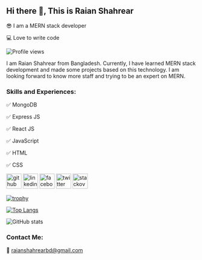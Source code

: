 ## Hi there 👋, This is Raian Shahrear

<p>😎 I am a MERN stack developer</p>
<p>💻 Love to write code</p>

![Profile views](https://gpvc.arturio.dev/raian-shahrear)

I am Raian Shahrear from Bangladesh. Currently, I have learned MERN stack development and made some projects based on this technology. I am looking forward to know more staff and trying to be an expert on MERN.

### Skills and Experiences: 
<p>✅ MongoDB</p>
<p>✅ Express JS</p>
<p>✅ React JS</p> 
<p>✅ JavaScript</p>
<p>✅ HTML</p>
<p>✅ CSS</p>

[<img src='https://cdn.jsdelivr.net/npm/simple-icons@3.0.1/icons/github.svg' alt='github' height='40'>](https://github.com/raian-shahrear)  [<img src='https://cdn.jsdelivr.net/npm/simple-icons@3.0.1/icons/linkedin.svg' alt='linkedin' height='40'>](https://www.linkedin.com/in/raian-shahrear/)  [<img src='https://cdn.jsdelivr.net/npm/simple-icons@3.0.1/icons/facebook.svg' alt='facebook' height='40'>](https://www.facebook.com/raian.shahrear.9)  [<img src='https://cdn.jsdelivr.net/npm/simple-icons@3.0.1/icons/twitter.svg' alt='twitter' height='40'>](https://twitter.com/Raian_Shahrear)  [<img src='https://cdn.jsdelivr.net/npm/simple-icons@3.0.1/icons/stackoverflow.svg' alt='stackoverflow' height='40'>](https://stackoverflow.com/users/20705955)  

[![trophy](https://github-profile-trophy.vercel.app/?username=raian-shahrear)](https://github.com/ryo-ma/github-profile-trophy)

[![Top Langs](https://github-readme-stats.vercel.app/api/top-langs/?username=raian-shahrear)](https://github.com/anuraghazra/github-readme-stats)

![GitHub stats](https://github-readme-stats.vercel.app/api?username=raian-shahrear&show_icons=true)    

### Contact Me:
📧 raianshahrearbd@gmail.com
